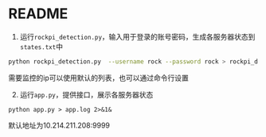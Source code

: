 # README

1. 运行`rockpi_detection.py`，输入用于登录的账号密码，生成各服务器状态到`states.txt`中

```bash
python rockpi_detection.py  --username rock --password rock > rockpi_d.log 2>&1&
```

需要监控的ip可以使用默认的列表，也可以通过命令行设置

2. 运行`app.py`，提供接口，展示各服务器状态

```
python app.py > app.log 2>&1&
```

默认地址为10.214.211.208:9999

